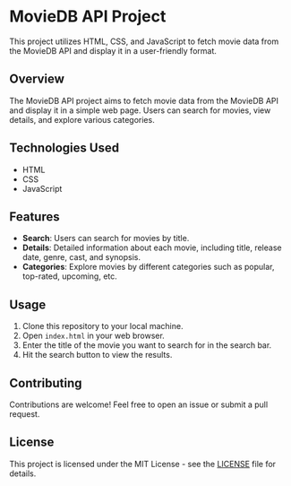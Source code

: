 # MovieDB API Project

This project utilizes HTML, CSS, and JavaScript to fetch movie data from the MovieDB API and display it in a user-friendly format.

## Overview

The MovieDB API project aims to fetch movie data from the MovieDB API and display it in a simple web page. Users can search for movies, view details, and explore various categories.

## Technologies Used

- HTML
- CSS
- JavaScript

## Features

- **Search**: Users can search for movies by title.
- **Details**: Detailed information about each movie, including title, release date, genre, cast, and synopsis.
- **Categories**: Explore movies by different categories such as popular, top-rated, upcoming, etc.

## Usage

1. Clone this repository to your local machine.
2. Open `index.html` in your web browser.
3. Enter the title of the movie you want to search for in the search bar.
4. Hit the search button to view the results.




## Contributing

Contributions are welcome! Feel free to open an issue or submit a pull request.

## License

This project is licensed under the MIT License - see the [LICENSE](LICENSE) file for details.
